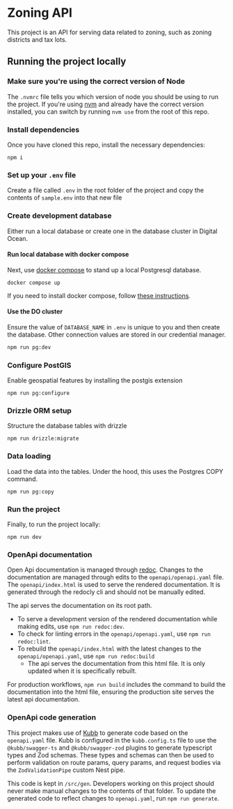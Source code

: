 # Zoning API
This project is an API for serving data related to zoning, such as zoning districts and tax lots.

## Running the project locally

### Make sure you're using the correct version of Node
The `.nvmrc` file tells you which version of node you should be using to run the project. If you're using [nvm](https://github.com/nvm-sh/nvm) and already have the correct version installed, you can switch by running `nvm use` from the root of this repo.
 
### Install dependencies
Once you have cloned this repo, install the necessary dependencies:
```
npm i
```
### Set up your `.env` file
Create a file called `.env` in the root folder of the project and copy the contents of `sample.env` into that new file

### Create development database

Either run a local database or create one in the database cluster in Digital Ocean.

#### Run local database with docker compose
Next, use [docker compose](https://docs.docker.com/compose/) to stand up a local Postgresql database.

```
docker compose up
```

If you need to install docker compose, follow [these instructions](https://docs.docker.com/compose/install/).

#### Use the DO cluster

Ensure the value of `DATABASE_NAME` in `.env` is unique to you and then create the database. Other connection values are stored in our credential manager.

```bash
npm run pg:dev
```

### Configure PostGIS
Enable geospatial features by installing the postgis extension

```
npm run pg:configure
```

### Drizzle ORM setup
Structure the database tables with drizzle

```
npm run drizzle:migrate
```

### Data loading
Load the data into the tables. Under the hood, this uses the Postgres COPY command.

```
npm run pg:copy
```

### Run the project
Finally, to run the project locally:
```
npm run dev
```
### OpenApi documentation
Open Api documentation is managed through [redoc](https://redocly.com/docs/redoc/). Changes to the documentation are managed through edits to the `openapi/openapi.yaml` file. The `openapi/index.html` is used to serve the rendered documentation. It is generated through the redocly cli and should not be manually edited.

The api serves the documentation on its root path.

- To serve a development version of the rendered documentation while making edits, use `npm run redoc:dev`.
- To check for linting errors in the `openapi/openapi.yaml`, use `npm run redoc:lint`.
- To rebuild the `openapi/index.html` with the latest changes to the `openapi/openapi.yaml`, use `npm run redoc:build`
  - The api serves the documentation from this html file. It is only updated when it is specifically rebuilt.

For production workflows, `npm run build` includes the command to build the documentation into the html file, ensuring the production site serves the latest api documentation.

### OpenApi code generation
This project makes use of [Kubb](https://www.kubb.dev) to generate code based on the `openapi.yaml` file. Kubb is configured in the `kubb.config.ts` file to use the `@kubb/swagger-ts` and `@kubb/swagger-zod` plugins to generate typescript types and Zod schemas. These types and schemas can then be used to perform validation on route params, query params, and request bodies via the `ZodValidationPipe` custom Nest pipe.

This code is kept in `/src/gen`. Developers working on this project should never make manual changes to the contents of that folder. To update the generated code to reflect changes to `openapi.yaml`, run `npm run generate`. 
